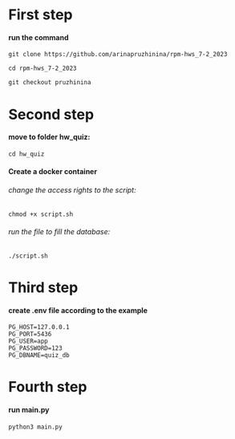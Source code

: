# __First step__
#### run the command
```
git clone https://github.com/arinapruzhinina/rpm-hws_7-2_2023
```
```
cd rpm-hws_7-2_2023
```
```
git checkout pruzhinina
```

# __Second step__

#### move to folder hw_quiz:
```
cd hw_quiz
```


#### Create a docker container
###### change the access rights to the script:
```
chmod +x script.sh
```
###### run the file to fill the database:
```
./script.sh
```
# __Third step__
#### create .env file according to the example

```
PG_HOST=127.0.0.1
PG_PORT=5436
PG_USER=app
PG_PASSWORD=123
PG_DBNAME=quiz_db
```
# __Fourth step__

#### run main.py

```
python3 main.py
```
